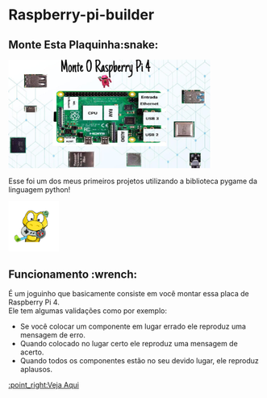 # Raspberry-pi-builder
<h2>Monte Esta Plaquinha:snake:</h2>
<img width="400px" src="readme-media/raspberry-pi.png">
<div align="left">
  <p>Esse foi um dos meus primeiros projetos utilizando a biblioteca pygame da linguagem python!
  </p>
  <img width="100px" src="readme-media/pygame-icon.png">
</div>
<div>
  <h2>Funcionamento :wrench:</h2>
  <p>É um joguinho que basicamente consiste em você montar essa placa de Raspberry Pi 4.<br>
  Ele tem algumas validações como por exemplo:<br>
   <ul>
   <li>Se você colocar um componente em lugar errado ele reproduz uma mensagem de erro.</li>
   <li>Quando colocado no lugar certo ele reproduz uma mensagem de acerto.</li>
   <li>Quando todos os componentes estão no seu devido lugar, ele reproduz aplausos.</li>
   </ul>
  </p>

</div>


<div>
  <a href="https://drive.google.com/file/d/1QnNHcSkvSbRgvhCMtbAt9yGP-bbyla3l/view?usp=drivesdk">:point_right:Veja Aqui</a>
</div>


